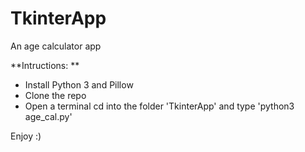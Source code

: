 # TkinterApp
An age calculator app 

**Intructions: **

* Install Python 3 and Pillow
* Clone the repo
* Open a terminal cd into the folder 'TkinterApp' and type 'python3 age_cal.py'

Enjoy :)
